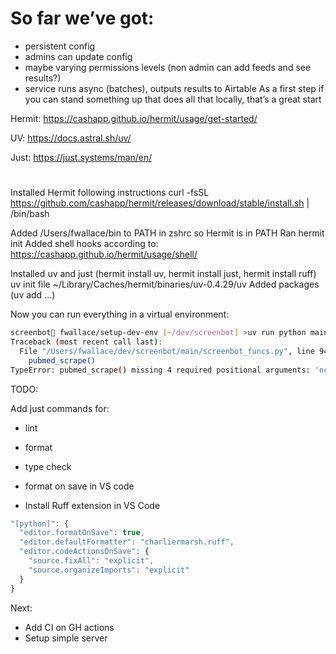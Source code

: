 # So far we’ve got:

- persistent config
- admins can update config
- maybe varying permissions levels (non admin can add feeds and see results?)
- service runs async (batches), outputs results to Airtable
  As a first step if you can stand something up that does all that locally, that’s a great start

Hermit: https://cashapp.github.io/hermit/usage/get-started/

UV: https://docs.astral.sh/uv/

Just: https://just.systems/man/en/

#

Installed Hermit following instructions
curl -fsSL https://github.com/cashapp/hermit/releases/download/stable/install.sh | /bin/bash

Added /Users/fwallace/bin to PATH in zshrc so Hermit is in PATH
Ran hermit init
Added shell hooks according to: https://cashapp.github.io/hermit/usage/shell/

Installed uv and just (hermit install uv, hermit install just, hermit install ruff)
uv init
file ~/Library/Caches/hermit/binaries/uv-0.4.29/uv
Added packages (uv add ...)

Now you can run everything in a virtual environment:

```sh
screenbot🐚 fwallace/setup-dev-env [~/dev/screenbot] >uv run python main/screenbot_funcs.py
Traceback (most recent call last):
  File "/Users/fwallace/dev/screenbot/main/screenbot_funcs.py", line 94, in <module>
    pubmed_scrape()
TypeError: pubmed_scrape() missing 4 required positional arguments: 'ncbi_email', 'search_string', 'max_results', and 'min_date'
```

TODO:

Add just commands for:

- lint
- format
- type check

- format on save in VS code
- Install Ruff extension in VS Code

```js
"[python]": {
  "editor.formatOnSave": true,
  "editor.defaultFormatter": "charliermarsh.ruff",
  "editor.codeActionsOnSave": {
    "source.fixAll": "explicit",
    "source.organizeImports": "explicit"
  }
}
```

Next:

- Add CI on GH actions
- Setup simple server
